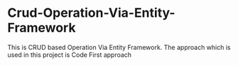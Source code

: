 # Crud-Operation-Via-Entity-Framework
This is CRUD based Operation Via Entity Framework.
The approach which is used in this project is Code First approach
